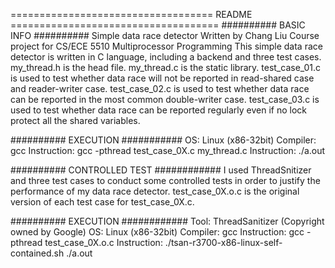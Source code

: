 =================================== README ====================================
########## BASIC INFO ##########
Simple data race detector
Written by Chang Liu
Course project for CS/ECE 5510 Multiprocessor Programming
This simple data race detector is written in C language, including a backend and three test cases.
my_thread.h is the head file.
my_thread.c is the static library.
test_case_01.c is used to test whether data race will not be reported in read-shared case and reader-writer case.
test_case_02.c is used to test whether data race can be reported in the most common double-writer case.
test_case_03.c is used to test whether data race can be reported regularly even if no lock protect all the shared variables.

########## EXECUTION ###########
OS: Linux (x86-32bit)
Compiler: gcc
Instruction: gcc -pthread test_case_0X.c my_thread.c
Instruction: ./a.out

########## CONTROLLED TEST ############
I used ThreadSnitizer and three test cases to conduct some controlled tests in order to justify the performance of my data race detector.
test_case_0X.o.c is the original version of each test case for test_case_0X.c.

########## EXECUTION ############
Tool: ThreadSanitizer (Copyright owned by Google)
OS: Linux (x86-32bit)
Compiler: gcc
Instruction: gcc -pthread test_case_0X.o.c
Instruction: ./tsan-r3700-x86-linux-self-contained.sh ./a.out
